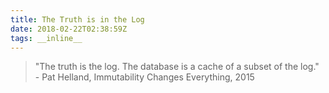 ```yaml
---
title: The Truth is in the Log
date: 2018-02-22T02:38:59Z
tags: __inline__
---
```


> "The truth is the log. The database is a cache of a subset of the log." - Pat Helland, Immutability Changes Everything, 2015
